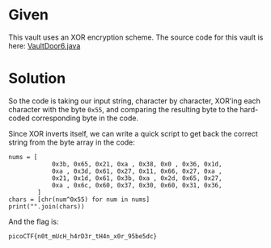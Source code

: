 # Given
This vault uses an XOR encryption scheme. The source code for this vault is here: 
[VaultDoor6.java](https://jupiter.challenges.picoctf.org/static/cdb33ffba609e2521797aac66320ec65/VaultDoor6.java)

# Solution
So the code is taking our input string, character by character,
XOR'ing each character with the byte `0x55`, and comparing the resulting
byte to the hard-coded corresponding byte in the code.

Since XOR inverts itself, we can write a quick script to get back the correct string
from the byte array in the code:
```
nums = [
            0x3b, 0x65, 0x21, 0xa , 0x38, 0x0 , 0x36, 0x1d,
            0xa , 0x3d, 0x61, 0x27, 0x11, 0x66, 0x27, 0xa ,
            0x21, 0x1d, 0x61, 0x3b, 0xa , 0x2d, 0x65, 0x27,
            0xa , 0x6c, 0x60, 0x37, 0x30, 0x60, 0x31, 0x36,
        ]
chars = [chr(num^0x55) for num in nums]
print("".join(chars))
```
And the flag is:
```
picoCTF{n0t_mUcH_h4rD3r_tH4n_x0r_95be5dc}
```
